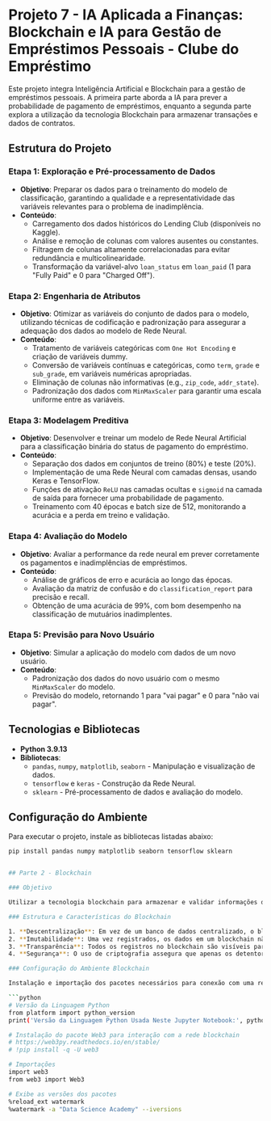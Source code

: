 # Projeto 7 - IA Aplicada a Finanças: Blockchain e IA para Gestão de Empréstimos Pessoais - Clube do Empréstimo

Este projeto integra Inteligência Artificial e Blockchain para a gestão de empréstimos pessoais. A primeira parte aborda a IA para prever a probabilidade de pagamento de empréstimos, enquanto a segunda parte explora a utilização da tecnologia Blockchain para armazenar transações e dados de contratos.

## Estrutura do Projeto

### Etapa 1: Exploração e Pré-processamento de Dados

- **Objetivo**: Preparar os dados para o treinamento do modelo de classificação, garantindo a qualidade e a representatividade das variáveis relevantes para o problema de inadimplência.
- **Conteúdo**:
  - Carregamento dos dados históricos do Lending Club (disponíveis no Kaggle).
  - Análise e remoção de colunas com valores ausentes ou constantes.
  - Filtragem de colunas altamente correlacionadas para evitar redundância e multicolinearidade.
  - Transformação da variável-alvo `loan_status` em `loan_paid` (1 para "Fully Paid" e 0 para "Charged Off").

### Etapa 2: Engenharia de Atributos

- **Objetivo**: Otimizar as variáveis do conjunto de dados para o modelo, utilizando técnicas de codificação e padronização para assegurar a adequação dos dados ao modelo de Rede Neural.
- **Conteúdo**:
  - Tratamento de variáveis categóricas com `One Hot Encoding` e criação de variáveis dummy.
  - Conversão de variáveis contínuas e categóricas, como `term`, `grade` e `sub_grade`, em variáveis numéricas apropriadas.
  - Eliminação de colunas não informativas (e.g., `zip_code`, `addr_state`).
  - Padronização dos dados com `MinMaxScaler` para garantir uma escala uniforme entre as variáveis.

### Etapa 3: Modelagem Preditiva

- **Objetivo**: Desenvolver e treinar um modelo de Rede Neural Artificial para a classificação binária do status de pagamento do empréstimo.
- **Conteúdo**:
  - Separação dos dados em conjuntos de treino (80%) e teste (20%).
  - Implementação de uma Rede Neural com camadas densas, usando Keras e TensorFlow.
  - Funções de ativação `ReLU` nas camadas ocultas e `sigmoid` na camada de saída para fornecer uma probabilidade de pagamento.
  - Treinamento com 40 épocas e batch size de 512, monitorando a acurácia e a perda em treino e validação.

### Etapa 4: Avaliação do Modelo

- **Objetivo**: Avaliar a performance da rede neural em prever corretamente os pagamentos e inadimplências de empréstimos.
- **Conteúdo**:
  - Análise de gráficos de erro e acurácia ao longo das épocas.
  - Avaliação da matriz de confusão e do `classification_report` para precisão e recall.
  - Obtenção de uma acurácia de 99%, com bom desempenho na classificação de mutuários inadimplentes.

### Etapa 5: Previsão para Novo Usuário

- **Objetivo**: Simular a aplicação do modelo com dados de um novo usuário.
- **Conteúdo**:
  - Padronização dos dados do novo usuário com o mesmo `MinMaxScaler` do modelo.
  - Previsão do modelo, retornando 1 para "vai pagar" e 0 para "não vai pagar".

## Tecnologias e Bibliotecas

- **Python 3.9.13**
- **Bibliotecas**:
  - `pandas`, `numpy`, `matplotlib`, `seaborn` - Manipulação e visualização de dados.
  - `tensorflow` e `keras` - Construção da Rede Neural.
  - `sklearn` - Pré-processamento de dados e avaliação do modelo.

## Configuração do Ambiente

Para executar o projeto, instale as bibliotecas listadas abaixo:

```bash
pip install pandas numpy matplotlib seaborn tensorflow sklearn


## Parte 2 - Blockchain

### Objetivo

Utilizar a tecnologia blockchain para armazenar e validar informações de empréstimos, como os dados do usuário, informações do contrato e os resultados do modelo de IA. Através de uma interface web, dados podem ser submetidos e recuperados da rede blockchain, garantindo a segurança e transparência das transações.

### Estrutura e Características do Blockchain

1. **Descentralização**: Em vez de um banco de dados centralizado, o blockchain armazena informações em uma rede descentralizada, aumentando a resiliência e a segurança dos dados.
2. **Imutabilidade**: Uma vez registrados, os dados em um blockchain não podem ser alterados, o que é essencial para registros financeiros e de contratos.
3. **Transparência**: Todos os registros no blockchain são visíveis para os participantes autorizados, promovendo uma auditoria transparente das transações.
4. **Segurança**: O uso de criptografia assegura que apenas os detentores de chaves privadas possam acessar e manipular os dados, garantindo a privacidade e integridade das informações.

### Configuração do Ambiente Blockchain

Instalação e importação dos pacotes necessários para conexão com uma rede blockchain privada utilizando o Ganache.

```python
# Versão da Linguagem Python
from platform import python_version
print('Versão da Linguagem Python Usada Neste Jupyter Notebook:', python_version())

# Instalação do pacote Web3 para interação com a rede blockchain
# https://web3py.readthedocs.io/en/stable/
# !pip install -q -U web3

# Importações
import web3
from web3 import Web3

# Exibe as versões dos pacotes
%reload_ext watermark
%watermark -a "Data Science Academy" --iversions


